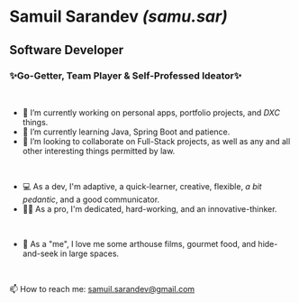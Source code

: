 # Samuil Sarandev *(samu.sar)*
## Software Developer
### ✨Go-Getter, Team Player & Self-Professed Ideator✨
</br>

- 🔭 I’m currently working on personal apps, portfolio projects, and *DXC* things.
- 🌱 I’m currently learning Java, Spring Boot and patience.
- 👯 I’m looking to collaborate on Full-Stack projects, as well as any and all other interesting things permitted by law.

</br>

- 💻 As a dev, I'm adaptive, a quick-learner, creative, flexible, *a bit pedantic*, and a good communicator.
- 👨‍💻 As a pro, I'm dedicated, hard-working, and an innovative-thinker.

</br>

- 💬 As a "me", I love me some arthouse films, gourmet food, and hide-and-seek in large spaces.

</br>

📫 How to reach me: samuil.sarandev@gmail.com
